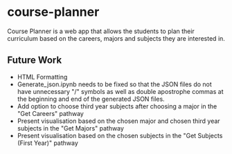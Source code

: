 # course-planner

Course Planner is a web app that allows the students to plan their curriculum based on the careers, majors and subjects they are interested in.

## Future Work

* HTML Formatting
* Generate_json.ipynb needs to be fixed so that the JSON files do not have unnecessary "/" symbols as well as double apostrophe commas at the beginning and end of the generated JSON files.
* Add option to choose third year subjects after choosing a major in the "Get Careers" pathway
* Present visualisation based on the chosen major and chosen third year subjects in the "Get Majors" pathway
* Present visualisation based on the chosen subjects in the "Get Subjects (First Year)" pathway

